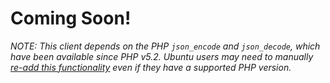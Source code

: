 # Coming Soon!

*NOTE: This client depends on the PHP `json_encode` and `json_decode`,
which have been available since PHP v5.2. Ubuntu users may need to
manually [re-add this functionality](http://stackoverflow.com/a/19578831/866618)
even if they have a supported PHP version.*